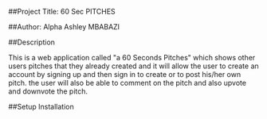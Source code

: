 ##Project Title: 60 Sec PITCHES

##Author: Alpha Ashley MBABAZI

##Description

This is a web application called "a 60 Seconds Pitches" which shows other users pitches that they already created and it will allow the user to create an account by signing up and then sign in to create or to post his/her own pitch. the user will also be able to comment on the pitch and also upvote and downvote the pitch.

##Setup Installation

